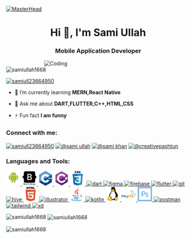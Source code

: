 [![MasterHead](https://blogger.googleusercontent.com/img/b/R29vZ2xl/AVvXsEg2wD2mknlNeNUt32gZex2CsR6a5bUs2hTnv6t-qaHWmlw51L40y87WNBNQDdZDxD1XQ8mH2pcNNSFFZ77r0iZKYJRs3ai-z3DNUKFKVl7UOvAWZsOoNCvKuYp1WeSQvE0fISFWgofekf4IbRTdFTB42hVqTkHkZioUt92JQT5nM_GdaG20SLXKKsMU/s1600/finalbanner.gif)](https://flutterresources.blogspot.com/2023/01/dart-complete-road-map-day-1-to-day-20.html)

<h1 align="center">Hi 👋, I'm Sami Ullah</h1>
<h3 align="center">Mobile Application Developer</h3>
<img align="right" alt="Coding" width="400" src="https://media4.giphy.com/media/L1R1tvI9svkIWwpVYr/giphy.gif?cid=ecf05e474h6eg6sqgr34om0tum5y9x94vx9sg2p2vncb5c5k&rid=giphy.gif&ct=g">
<p align="left"> <img src="https://komarev.com/ghpvc/?username=samiullah1668&label=Profile%20views&color=0e75b6&style=flat" alt="samiullah1668" /> </p>

<p align="left"> <a href="https://twitter.com/samiull23664950" target="blank"><img src="https://img.shields.io/twitter/follow/samiull23664950?logo=twitter&style=for-the-badge" alt="samiull23664950" /></a> </p>

- 🌱 I’m currently learning **MERN,React Native**

- 💬 Ask me about **DART,FLUTTER,C++,HTML,CSS**

- ⚡ Fun fact **I am funny**

<h3 align="left">Connect with me:</h3>
<p align="left">
<a href="https://twitter.com/samiull23664950" target="blank"><img align="center" src="https://raw.githubusercontent.com/rahuldkjain/github-profile-readme-generator/master/src/images/icons/Social/twitter.svg" alt="samiull23664950" height="30" width="40" /></a>
<a href="https://www.linkedin.com/in/sami-ullah-91304221a/" target="blank"><img align="center" src="https://raw.githubusercontent.com/rahuldkjain/github-profile-readme-generator/master/src/images/icons/Social/linked-in-alt.svg" alt="@sami ullah" height="30" width="40" /></a>
<a href="https://www.facebook.com/sami01khan" target="blank"><img align="center" src="https://raw.githubusercontent.com/rahuldkjain/github-profile-readme-generator/master/src/images/icons/Social/facebook.svg" alt="@sami khan" height="30" width="40" /></a>
<a href="https://instagram.com/creativepashtun/" target="blank"><img align="center" src="https://raw.githubusercontent.com/rahuldkjain/github-profile-readme-generator/master/src/images/icons/Social/instagram.svg" alt="@creativepashtun" height="30" width="40" /></a>
</p>

<h3 align="left">Languages and Tools:</h3>
<p align="left"> <a href="https://developer.android.com" target="_blank" rel="noreferrer"> <img src="https://raw.githubusercontent.com/devicons/devicon/master/icons/android/android-original-wordmark.svg" alt="android" width="40" height="40"/> </a> <a href="https://getbootstrap.com" target="_blank" rel="noreferrer"> <img src="https://raw.githubusercontent.com/devicons/devicon/master/icons/bootstrap/bootstrap-plain-wordmark.svg" alt="bootstrap" width="40" height="40"/> </a> <a href="https://www.w3schools.com/cpp/" target="_blank" rel="noreferrer"> <img src="https://raw.githubusercontent.com/devicons/devicon/master/icons/cplusplus/cplusplus-original.svg" alt="cplusplus" width="40" height="40"/> </a> <a href="https://www.w3schools.com/cs/" target="_blank" rel="noreferrer"> <img src="https://raw.githubusercontent.com/devicons/devicon/master/icons/csharp/csharp-original.svg" alt="csharp" width="40" height="40"/> </a> <a href="https://www.w3schools.com/css/" target="_blank" rel="noreferrer"> <img src="https://raw.githubusercontent.com/devicons/devicon/master/icons/css3/css3-original-wordmark.svg" alt="css3" width="40" height="40"/> </a> <a href="https://dart.dev" target="_blank" rel="noreferrer"> <img src="https://www.vectorlogo.zone/logos/dartlang/dartlang-icon.svg" alt="dart" width="40" height="40"/> </a> <a href="https://www.figma.com/" target="_blank" rel="noreferrer"> <img src="https://www.vectorlogo.zone/logos/figma/figma-icon.svg" alt="figma" width="40" height="40"/> </a> <a href="https://firebase.google.com/" target="_blank" rel="noreferrer"> <img src="https://www.vectorlogo.zone/logos/firebase/firebase-icon.svg" alt="firebase" width="40" height="40"/> </a> <a href="https://flutter.dev" target="_blank" rel="noreferrer"> <img src="https://www.vectorlogo.zone/logos/flutterio/flutterio-icon.svg" alt="flutter" width="40" height="40"/> </a> <a href="https://git-scm.com/" target="_blank" rel="noreferrer"> <img src="https://www.vectorlogo.zone/logos/git-scm/git-scm-icon.svg" alt="git" width="40" height="40"/> </a> <a href="https://hive.apache.org/" target="_blank" rel="noreferrer"> <img src="https://www.vectorlogo.zone/logos/apache_hive/apache_hive-icon.svg" alt="hive" width="40" height="40"/> </a> <a href="https://www.w3.org/html/" target="_blank" rel="noreferrer"> <img src="https://raw.githubusercontent.com/devicons/devicon/master/icons/html5/html5-original-wordmark.svg" alt="html5" width="40" height="40"/> </a> <a href="https://www.adobe.com/in/products/illustrator.html" target="_blank" rel="noreferrer"> <img src="https://www.vectorlogo.zone/logos/adobe_illustrator/adobe_illustrator-icon.svg" alt="illustrator" width="40" height="40"/> </a> <a href="https://www.java.com" target="_blank" rel="noreferrer"> <img src="https://raw.githubusercontent.com/devicons/devicon/master/icons/java/java-original.svg" alt="java" width="40" height="40"/> </a> <a href="https://kotlinlang.org" target="_blank" rel="noreferrer"> <img src="https://www.vectorlogo.zone/logos/kotlinlang/kotlinlang-icon.svg" alt="kotlin" width="40" height="40"/> </a> <a href="https://www.linux.org/" target="_blank" rel="noreferrer"> <img src="https://raw.githubusercontent.com/devicons/devicon/master/icons/linux/linux-original.svg" alt="linux" width="40" height="40"/> </a> <a href="https://www.mysql.com/" target="_blank" rel="noreferrer"> <img src="https://raw.githubusercontent.com/devicons/devicon/master/icons/mysql/mysql-original-wordmark.svg" alt="mysql" width="40" height="40"/> </a> <a href="https://www.photoshop.com/en" target="_blank" rel="noreferrer"> <img src="https://raw.githubusercontent.com/devicons/devicon/master/icons/photoshop/photoshop-line.svg" alt="photoshop" width="40" height="40"/> </a> <a href="https://postman.com" target="_blank" rel="noreferrer"> <img src="https://www.vectorlogo.zone/logos/getpostman/getpostman-icon.svg" alt="postman" width="40" height="40"/> </a> <a href="https://tailwindcss.com/" target="_blank" rel="noreferrer"> <img src="https://www.vectorlogo.zone/logos/tailwindcss/tailwindcss-icon.svg" alt="tailwind" width="40" height="40"/> </a> <a href="https://www.adobe.com/products/xd.html" target="_blank" rel="noreferrer"> <img src="https://cdn.worldvectorlogo.com/logos/adobe-xd.svg" alt="xd" width="40" height="40"/> </a> </p>

<p><img align="left" src="https://github-readme-stats.vercel.app/api/top-langs?username=samiullah1668&show_icons=true&locale=en&layout=compact" alt="samiullah1668" /></p>

<p>&nbsp;<img align="center" src="https://github-readme-stats.vercel.app/api?username=samiullah1668&show_icons=true&locale=en" alt="samiullah1668" /></p>

<p><img align="center" src="https://github-readme-streak-stats.herokuapp.com/?user=samiullah1668&" alt="samiullah1668" /></p>

